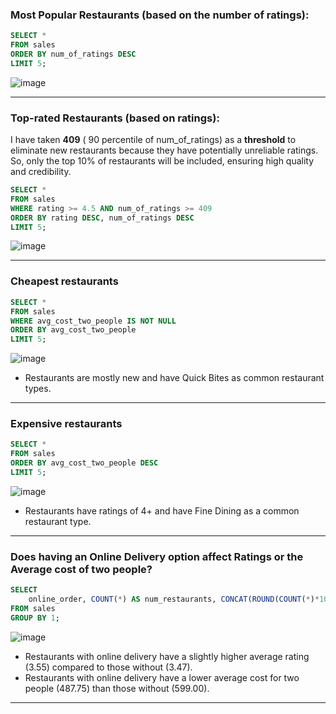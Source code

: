 ### Most Popular Restaurants (based on the number of ratings):
```sql
SELECT *
FROM sales
ORDER BY num_of_ratings DESC
LIMIT 5;
```
![image](https://github.com/Pratham955/Zomato_Banglore_Data_Analysis/assets/75075887/38afbe88-8236-4e57-a4a7-2e09b586bd51)
***

### Top-rated Restaurants (based on ratings):
I have taken **409** ( 90 percentile of num_of_ratings) as a **threshold** to eliminate new restaurants because they have potentially unreliable ratings. So, only the top 10% of restaurants will be included, ensuring high quality and credibility.
```sql
SELECT *
FROM sales
WHERE rating >= 4.5 AND num_of_ratings >= 409
ORDER BY rating DESC, num_of_ratings DESC
LIMIT 5;
```
![image](https://github.com/Pratham955/Zomato_Banglore_Data_Analysis/assets/75075887/321381fc-911d-4776-b526-a48c408a75ba)
***

### Cheapest restaurants 
```sql
SELECT *
FROM sales
WHERE avg_cost_two_people IS NOT NULL
ORDER BY avg_cost_two_people
LIMIT 5;
```
![image](https://github.com/Pratham955/Zomato_Banglore_Data_Analysis/assets/75075887/ad035cba-aeb8-4973-acb6-b2f8e90e9b85)
- Restaurants are mostly new and have Quick Bites as common restaurant types.
***

### Expensive restaurants 
```sql
SELECT *
FROM sales
ORDER BY avg_cost_two_people DESC
LIMIT 5;
```
![image](https://github.com/Pratham955/Zomato_Banglore_Data_Analysis/assets/75075887/a97cf7e0-8c2e-4968-b6f5-1f7847d2e6e1)
- Restaurants have ratings of 4+ and have Fine Dining as a common restaurant type.
***

### Does having an Online Delivery option affect Ratings or the Average cost of two people?
```sql
SELECT
	online_order, COUNT(*) AS num_restaurants, CONCAT(ROUND(COUNT(*)*100/(SELECT COUNT(*) FROM sales),2),'%') AS percent, ROUND(AVG(rating),2) AS avg_rating, ROUND(AVG(avg_cost_two_people),2) AS avg_cost_two_people
FROM sales
GROUP BY 1;
```
![image](https://github.com/Pratham955/Zomato_Banglore_Data_Analysis/assets/75075887/b2ba9724-6e3e-4a8a-9979-dcffd1c41ac4)
- Restaurants with online delivery have a slightly higher average rating (3.55) compared to those without (3.47).
- Restaurants with online delivery have a lower average cost for two people (487.75) than those without (599.00).
***

